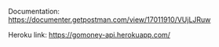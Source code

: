 Documentation: https://documenter.getpostman.com/view/17011910/VUjLJRuw

Heroku link: https://gomoney-api.herokuapp.com/
